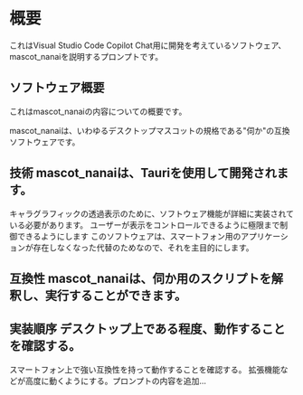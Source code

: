 # 概要

これはVisual Studio Code Copilot
Chat用に開発を考えているソフトウェア、mascot_nanaiを説明するプロンプトです。

## ソフトウェア概要

これはmascot_nanaiの内容についての概要です。

mascot_nanaiは、いわゆるデスクトップマスコットの規格である"伺か"の互換ソフトウェアです。

## 技術 mascot_nanaiは、Tauriを使用して開発されます。

キャラグラフィックの透過表示のために、ソフトウェア機能が詳細に実装されている必要があります。
ユーザーが表示をコントロールできるように極限まで制御できるようにします
このソフトウェアは、スマートフォン用のアプリケーションが存在しなくなった代替のためなので、それを主目的にします。

## 互換性 mascot_nanaiは、伺か用のスクリプトを解釈し、実行することができます。

## 実装順序 デスクトップ上である程度、動作することを確認する。

スマートフォン上で強い互換性を持って動作することを確認する。
拡張機能などが高度に動くようにする。プロンプトの内容を追加...
